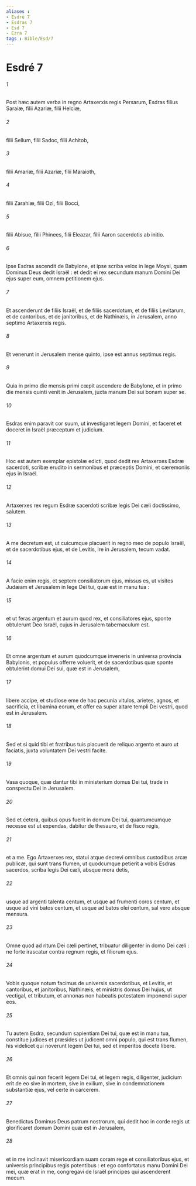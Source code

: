 ```yaml
---
aliases : 
- Esdré 7
- Esdras 7
- Esd 7
- Ezra 7
tags : Bible/Esd/7
---
```


# Esdré 7

###### 1
Post hæc autem verba in regno Artaxerxis regis Persarum, Esdras filius Saraiæ, filii Azariæ, filii Helciæ,
###### 2
filii Sellum, filii Sadoc, filii Achitob,
###### 3
filii Amariæ, filii Azariæ, filii Maraioth,
###### 4
filii Zarahiæ, filii Ozi, filii Bocci,
###### 5
filii Abisue, filii Phinees, filii Eleazar, filii Aaron sacerdotis ab initio.
###### 6
Ipse Esdras ascendit de Babylone, et ipse scriba velox in lege Moysi, quam Dominus Deus dedit Israël : et dedit ei rex secundum manum Domini Dei ejus super eum, omnem petitionem ejus.
###### 7
Et ascenderunt de filiis Israël, et de filiis sacerdotum, et de filiis Levitarum, et de cantoribus, et de janitoribus, et de Nathinæis, in Jerusalem, anno septimo Artaxerxis regis.
###### 8
Et venerunt in Jerusalem mense quinto, ipse est annus septimus regis.
###### 9
Quia in primo die mensis primi cœpit ascendere de Babylone, et in primo die mensis quinti venit in Jerusalem, juxta manum Dei sui bonam super se.
###### 10
Esdras enim paravit cor suum, ut investigaret legem Domini, et faceret et doceret in Israël præceptum et judicium.
###### 11
Hoc est autem exemplar epistolæ edicti, quod dedit rex Artaxerxes Esdræ sacerdoti, scribæ erudito in sermonibus et præceptis Domini, et cæremoniis ejus in Israël.
###### 12
Artaxerxes rex regum Esdræ sacerdoti scribæ legis Dei cæli doctissimo, salutem.
###### 13
A me decretum est, ut cuicumque placuerit in regno meo de populo Israël, et de sacerdotibus ejus, et de Levitis, ire in Jerusalem, tecum vadat.
###### 14
A facie enim regis, et septem consiliatorum ejus, missus es, ut visites Judæam et Jerusalem in lege Dei tui, quæ est in manu tua :
###### 15
et ut feras argentum et aurum quod rex, et consiliatores ejus, sponte obtulerunt Deo Israël, cujus in Jerusalem tabernaculum est.
###### 16
Et omne argentum et aurum quodcumque inveneris in universa provincia Babylonis, et populus offerre voluerit, et de sacerdotibus quæ sponte obtulerint domui Dei sui, quæ est in Jerusalem,
###### 17
libere accipe, et studiose eme de hac pecunia vitulos, arietes, agnos, et sacrificia, et libamina eorum, et offer ea super altare templi Dei vestri, quod est in Jerusalem.
###### 18
Sed et si quid tibi et fratribus tuis placuerit de reliquo argento et auro ut faciatis, juxta voluntatem Dei vestri facite.
###### 19
Vasa quoque, quæ dantur tibi in ministerium domus Dei tui, trade in conspectu Dei in Jerusalem.
###### 20
Sed et cetera, quibus opus fuerit in domum Dei tui, quantumcumque necesse est ut expendas, dabitur de thesauro, et de fisco regis,
###### 21
et a me. Ego Artaxerxes rex, statui atque decrevi omnibus custodibus arcæ publicæ, qui sunt trans flumen, ut quodcumque petierit a vobis Esdras sacerdos, scriba legis Dei cæli, absque mora detis,
###### 22
usque ad argenti talenta centum, et usque ad frumenti coros centum, et usque ad vini batos centum, et usque ad batos olei centum, sal vero absque mensura.
###### 23
Omne quod ad ritum Dei cæli pertinet, tribuatur diligenter in domo Dei cæli : ne forte irascatur contra regnum regis, et filiorum ejus.
###### 24
Vobis quoque notum facimus de universis sacerdotibus, et Levitis, et cantoribus, et janitoribus, Nathinæis, et ministris domus Dei hujus, ut vectigal, et tributum, et annonas non habeatis potestatem imponendi super eos.
###### 25
Tu autem Esdra, secundum sapientiam Dei tui, quæ est in manu tua, constitue judices et præsides ut judicent omni populo, qui est trans flumen, his videlicet qui noverunt legem Dei tui, sed et imperitos docete libere.
###### 26
Et omnis qui non fecerit legem Dei tui, et legem regis, diligenter, judicium erit de eo sive in mortem, sive in exilium, sive in condemnationem substantiæ ejus, vel certe in carcerem.
###### 27
Benedictus Dominus Deus patrum nostrorum, qui dedit hoc in corde regis ut glorificaret domum Domini quæ est in Jerusalem,
###### 28
et in me inclinavit misericordiam suam coram rege et consiliatoribus ejus, et universis principibus regis potentibus : et ego confortatus manu Domini Dei mei, quæ erat in me, congregavi de Israël principes qui ascenderent mecum.
